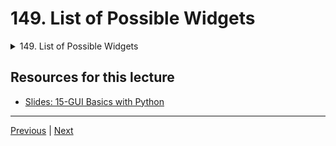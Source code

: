 # 149. List of Possible Widgets

<details>
  <summary> 149. List of Possible Widgets </summary>

-   [Notebook: 03-Widget List.ipynb](https://github.com/Pierian-Data/Complete-Python-3-Bootcamp/blob/master/19-Bonus%20Material%20-%20Introduction%20to%20GUIs/03-Widget%20List.ipynb)

-   [Codebase: 03_Widget_list.py](../../../codebase/python-camp/19-Bonus-Material-Introduction-to-GUIs/03_Widget_list.py)

</details> 

## Resources for this lecture

-   [Slides: 15-GUI Basics with Python](https://docs.google.com/presentation/d/1VkDvZ0Z8sCuRY5wN0mNf76MkK71UjlBVnAvVCWBBErc/edit#slide=id.p)



---

[Previous](./148_GUI-Widget-Basics.md) | [Next]()